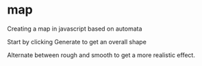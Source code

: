 # map
Creating a map in javascript based on automata

Start by clicking Generate to get an overall shape

Alternate between rough and smooth to get a more realistic effect.
